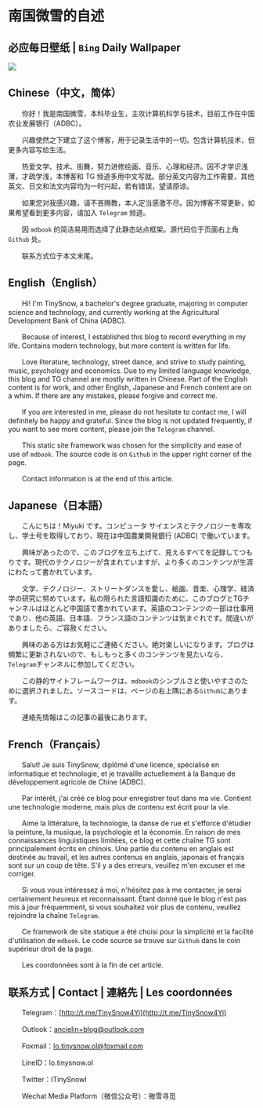 # 南国微雪的自述

## 必应每日壁纸 | `Bing` Daily Wallpaper

![](https://api.paugram.com/bing/)

## Chinese（中文，简体）

　　你好！我是南国微雪，本科毕业生，主攻计算机科学与技术，目前工作在中国农业发展银行（ADBC）。

　　兴趣使然之下建立了这个博客，用于记录生活中的一切。包含计算机技术，但更多内容写给生活。

　　热爱文学、技术、街舞，努力进修绘画、音乐、心理和经济。因不才学识浅薄，才疏学浅，本博客和 TG 频道多用中文写就。部分英文内容为工作需要，其他英文、日文和法文内容均为一时兴起，若有错误，望请原谅。

　　如果您对我感兴趣，请不吝赐教，本人定当感激不尽。因为博客不常更新，如果希望看到更多内容，请加入 `Telegram` 频道。

　　因 `mdbook` 的简洁易用而选择了此静态站点框架。源代码位于页面右上角 `Github` 处。

　　联系方式位于本文末尾。

## English（English）

　　Hi! I'm TinySnow, a bachelor's degree graduate, majoring in computer science and technology, and currently working at the Agricultural Development Bank of China (ADBC).

　　Because of interest, I established this blog to record everything in my life. Contains modern technology, but more content is written for life.

　　Love literature, technology, street dance, and strive to study painting, music, psychology and economics. Due to my limited language knowledge, this blog and TG channel are mostly written in Chinese. Part of the English content is for work, and other English, Japanese and French content are on a whim. If there are any mistakes, please forgive and correct me.

　　If you are interested in me, please do not hesitate to contact me, I will definitely be happy and grateful. Since the blog is not updated frequently, if you want to see more content, please join the `Telegram` channel.

　　This static site framework was chosen for the simplicity and ease of use of `mdbook`. The source code is on `Github` in the upper right corner of the page.

　　Contact information is at the end of this article.

## Japanese（日本語）

　　こんにちは！Miyuki です。コンピュータ サイエンスとテクノロジーを専攻し、学士号を取得しており、現在は中国農業開発銀行 (ADBC) で働いています。

　　興味があったので、このブログを立ち上げて、見えるすべてを記録してつもりです。現代のテクノロジーが含まれていますが、より多くのコンテンツが生涯にわたって書かれています。

　　文学、テクノロジー、ストリートダンスを愛し、絵画、音楽、心理学、経済学の研究に努めています。私の限られた言語知識のために、このブログとTGチャンネルはほとんど中国語で書かれています。英語のコンテンツの一部は仕事用であり、他の英語、日本語、フランス語のコンテンツは気まぐれです。間違いがありましたら、ご容赦ください。

　　興味のある方はお気軽にご連絡ください。絶対楽しいになります。ブログは頻繁に更新されないので、もしもっと多くのコンテンツを見たいなら、`Telegram`チャンネルに参加してください。

　　この静的サイトフレームワークは、`mdbook`のシンプルさと使いやすさのために選択されました。ソースコードは、ページの右上隅にある`Github`にあります。

　　連絡先情報はこの記事の最後にあります。

## French（Français）

　　Salut! Je suis TinySnow, diplômé d'une licence, spécialisé en informatique et technologie, et je travaille actuellement à la Banque de développement agricole de Chine (ADBC).

　　Par intérêt, j'ai créé ce blog pour enregistrer tout dans ma vie. Contient une technologie moderne, mais plus de contenu est écrit pour la vie.

　　Aime la littérature, la technologie, la danse de rue et s'efforce d'étudier la peinture, la musique, la psychologie et la économie. En raison de mes connaissances linguistiques limitées, ce blog et cette chaîne TG sont principalement écrits en chinois. Une partie du contenu en anglais est destinée au travail, et les autres contenus en anglais, japonais et français sont sur un coup de tête. S'il y a des erreurs, veuillez m'en excuser et me corriger.

　　Si vous vous intéressez à moi, n'hésitez pas à me contacter, je serai certainement heureux et reconnaissant. Étant donné que le blog n'est pas mis à jour fréquemment, si vous souhaitez voir plus de contenu, veuillez rejoindre la chaîne `Telegram`.

　　Ce framework de site statique a été choisi pour la simplicité et la facilité d'utilisation de `mdbook`. Le code source se trouve sur `Github` dans le coin supérieur droit de la page.

　　Les coordonnées sont à la fin de cet article.

## 联系方式 | Contact | 連絡先 | Les coordonnées

　　Telegram：[http://t.me/TinySnow4Yi](http://t.me/TinySnow4Yi)

　　Outlook：ancielin+blog@outlook.com

　　Foxmail：lo.tinysnow.ol@foxmail.com

　　LineID：lo.tinysnow.ol

　　Twitter：ITinySnowI

　　Wechat Media Platform（微信公众号）：微雪寻觅